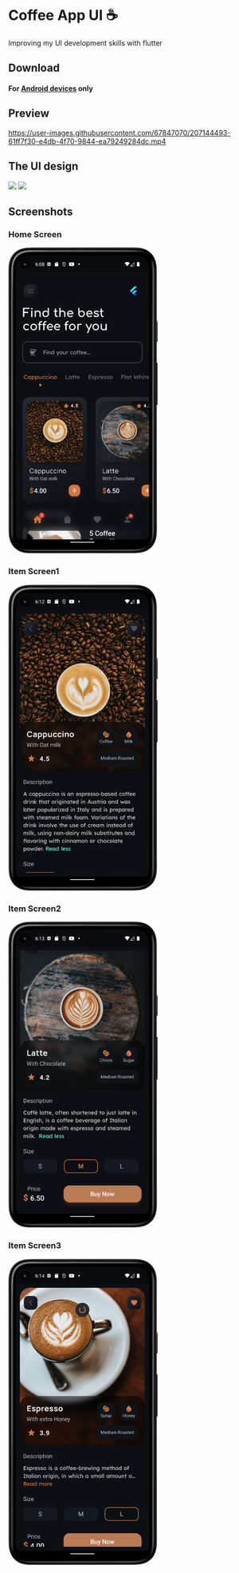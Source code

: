 # Coffee App UI ☕

Improving my UI development skills with flutter

## Download
#### For [Android devices](https://drive.google.com/file/d/1hjN7cLROGusrJRzmv-AQG_6EqUQFbyvp/view?usp=sharing) only

## Preview
https://user-images.githubusercontent.com/67847070/207144493-61ff7f30-e4db-4f70-9844-ea79249284dc.mp4


## The UI design
<img src = "screenshots/coffeeUI.png" width = "400">
<img src = "screenshots/coffeeUI2.png" width = "400">

## Screenshots
### Home Screen
<img src = "screenshots/shot11.png" width = "300">

### Item Screen1
<img src = "screenshots/shot22.png" width = "300">

### Item Screen2
<img src = "screenshots/shot33.png" width = "300">

### Item Screen3
<img src = "screenshots/shot44.png" width = "300">
